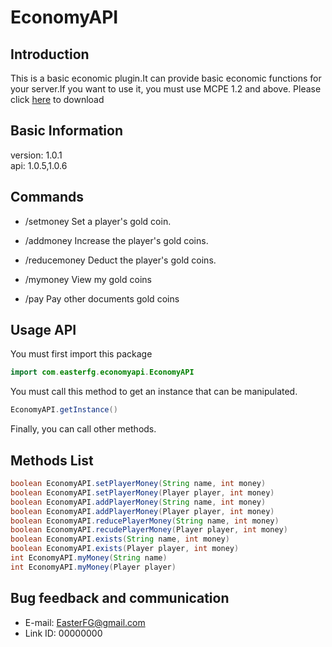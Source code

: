 # EconomyAPI

## Introduction
This is a basic economic plugin.It can provide basic economic functions for your server.If you want to use it, you must use MCPE 1.2 and above.
Please click [here](https://github.com/EasterFG/EconomyAPI/releases) to download

## Basic Information
version: 1.0.1</br>
api: 1.0.5,1.0.6

## Commands
* /setmoney <name> <money> Set a player's gold coin.

* /addmoney <name> <money> Increase the player's gold coins.

* /reducemoney <name> <money> Deduct the player's gold coins.

* /mymoney <name> <money> View my gold coins

* /pay <name> <money> Pay other documents gold coins

## Usage API
You must first import this package
```Java
import com.easterfg.economyapi.EconomyAPI
```

You must call this method to get an instance that can be manipulated.
```Java
EconomyAPI.getInstance()
```

Finally, you can call other methods.

## Methods List
```Java
boolean EconomyAPI.setPlayerMoney(String name, int money)
boolean EconomyAPI.setPlayerMoney(Player player, int money)
boolean EconomyAPI.addPlayerMoney(String name, int money)
boolean EconomyAPI.addPlayerMoney(Player player, int money)
boolean EconomyAPI.reducePlayerMoney(String name, int money)
boolean EconomyAPI.recudePlayerMoney(Player player, int money)
boolean EconomyAPI.exists(String name, int money)
boolean EconomyAPI.exists(Player player, int money)
int EconomyAPI.myMoney(String name)
int EconomyAPI.myMoney(Player player)
```

## Bug feedback and communication
* E-mail: EasterFG@gmail.com
* Link ID: 00000000

